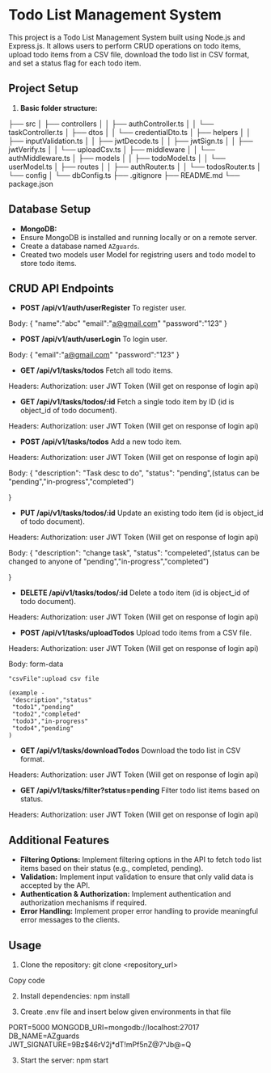 # Todo List Management System

This project is a Todo List Management System built using Node.js and Express.js. It allows users to perform CRUD operations on todo items, upload todo items from a CSV file, download the todo list in CSV format, and set a status flag for each todo item.

## Project Setup

1. **Basic folder structure:**
 
 ├── src
│ ├── controllers
│ │ ├── authController.ts
│ │ └── taskController.ts
│ ├── dtos
│ │ └── credentialDto.ts
│ ├── helpers
│ │ ├── inputValidation.ts
│ │ ├── jwtDecode.ts
│ │ ├── jwtSign.ts
│ │ ├── jwtVerify.ts
│ │ └── uploadCsv.ts
│ ├── middleware
│ │ └── authMiddleware.ts
│ ├── models
│ │ ├── todoModel.ts
│ │ └── userModel.ts
│ ├── routes
│ │ ├── authRouter.ts
│ │ └── todosRouter.ts
│ └── config
│ └── dbConfig.ts
├── .gitignore
├── README.md
└── package.json

## Database Setup

- **MongoDB:**
- Ensure MongoDB is installed and running locally or on a remote server.
- Create a database named `AZguards`.
- Created two models user Model for registring users and todo model to store todo items.

## CRUD API Endpoints

- **POST /api/v1/auth/userRegister** To register user.

Body:
{
"name":"abc"
"email":"a@gmail.com"
"password":"123"
}

- **POST /api/v1/auth/userLogin** To login user.

Body:
{
"email":"a@gmail.com"
"password":"123"
}

- **GET /api/v1/tasks/todos** Fetch all todo items.

Headers:
Authorization: user JWT Token (Will get on response of login api)

- **GET /api/v1/tasks/todos/:id** Fetch a single todo item by ID (id is object_id of todo document).

Headers:
Authorization: user JWT Token (Will get on response of login api)

- **POST /api/v1/tasks/todos** Add a new todo item.

Headers:
Authorization: user JWT Token (Will get on response of login api)

Body:
{
"description": "Task desc to do",
"status": "pending",(status can be "pending","in-progress","completed")

}

- **PUT /api/v1/tasks/todos/:id** Update an existing todo item (id is object_id of todo document).

Headers:
Authorization: user JWT Token (Will get on response of login api)

Body:
{
"description": "change task",
"status": "compeleted",(status can be changed to anyone of "pending","in-progress","completed")

}

- **DELETE /api/v1/tasks/todos/:id** Delete a todo item (id is object_id of todo document).

Headers:
Authorization: user JWT Token (Will get on response of login api)

- **POST /api/v1/tasks/uploadTodos** Upload todo items from a CSV file.

Headers:
Authorization: user JWT Token (Will get on response of login api)

Body: form-data

    "csvFile":upload csv file

    (example -
     "description","status"
     "todo1","pending"
     "todo2","completed"
     "todo3","in-progress"
     "todo4","pending"
    )

- **GET /api/v1/tasks/downloadTodos** Download the todo list in CSV format.

Headers:
Authorization: user JWT Token (Will get on response of login api)

- **GET /api/v1/tasks/filter?status=pending** Filter todo list items based on status.

Headers:
Authorization: user JWT Token (Will get on response of login api)

## Additional Features

- **Filtering Options:** Implement filtering options in the API to fetch todo list items based on their status (e.g., completed, pending).
- **Validation:** Implement input validation to ensure that only valid data is accepted by the API.
- **Authentication & Authorization:** Implement authentication and authorization mechanisms if required.
- **Error Handling:** Implement proper error handling to provide meaningful error messages to the clients.

## Usage


1. Clone the repository:
   git clone <repository_url>

Copy code

2. Install dependencies:
   npm install

3. Create .env file  and insert below given environments in that file

PORT=5000
MONGODB_URI=mongodb://localhost:27017
DB_NAME=AZguards
JWT_SIGNATURE=9Bz$46rV2j*dT!mPf5nZ@7^Jb@=Q


3. Start the server:
   npm start

